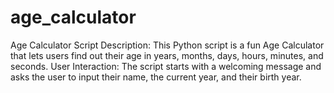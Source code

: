# age_calculator
Age Calculator Script Description: This Python script is a fun Age Calculator that lets users find out their age in years, months, days, hours, minutes, and seconds.  User Interaction: The script starts with a welcoming message and asks the user to input their name, the current year, and their birth year.
